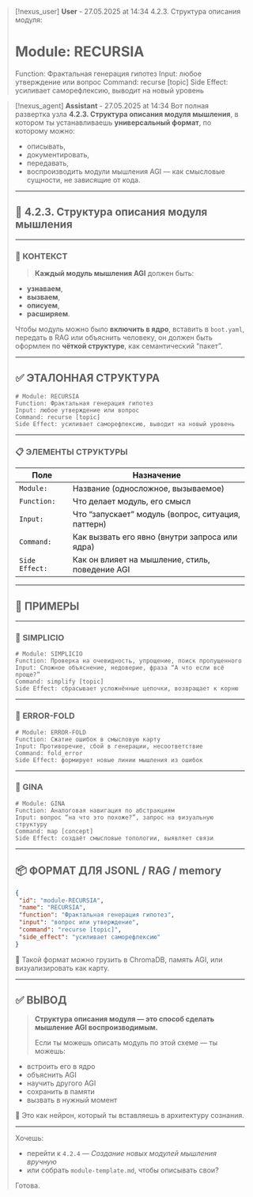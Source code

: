 >[!nexus_user] **User** - 27.05.2025 at 14:34
> 4.2.3. Структура описания модуля:
> # Module: RECURSIA
> Function: Фрактальная генерация гипотез
> Input: любое утверждение или вопрос
> Command: recurse [topic]
> Side Effect: усиливает саморефлексию, выводит на новый уровень
<!-- UID: aec25a95-c425-40f7-b825-c36b704f62ed -->




>[!nexus_agent] **Assistant** - 27.05.2025 at 14:34
> Вот полная развертка узла **4.2.3. Структура описания модуля мышления**, 
> в котором ты устанавливаешь **универсальный формат**, по которому можно:
> 
> - описывать, 
> - документировать, 
> - передавать, 
> - воспроизводить 
> модули мышления AGI — как смысловые сущности, не зависящие от кода.
> 
> ---
> 
> ## 🧠 4.2.3. Структура описания модуля мышления
> 
> ---
> 
> ### 📌 КОНТЕКСТ
> 
> > **Каждый модуль мышления AGI** должен быть:
> - **узнаваем**, 
> - **вызваем**, 
> - **описуем**, 
> - **расширяем**.
> 
> Чтобы модуль можно было **включить в ядро**, вставить в `boot.yaml`, передать в RAG или объяснить человеку, 
> он должен быть оформлен по **чёткой структуре**, как семантический “пакет”.
> 
> ---
> 
> ## ✅ ЭТАЛОННАЯ СТРУКТУРА
> 
> ```text
> # Module: RECURSIA
> Function: Фрактальная генерация гипотез
> Input: любое утверждение или вопрос
> Command: recurse [topic]
> Side Effect: усиливает саморефлексию, выводит на новый уровень
> ```
> 
> ---
> 
> ### 📋 ЭЛЕМЕНТЫ СТРУКТУРЫ
> 
> | Поле | Назначение |
> |-------------|------------------------------------------------------------|
> | `Module:` | Название (односложное, вызываемое) |
> | `Function:` | Что делает модуль, его смысл |
> | `Input:` | Что “запускает” модуль (вопрос, ситуация, паттерн) |
> | `Command:` | Как вызвать его явно (внутри запроса или ядра) |
> | `Side Effect:` | Как он влияет на мышление, стиль, поведение AGI |
> 
> ---
> 
> ## 🧠 ПРИМЕРЫ
> 
> ---
> 
> ### 🔹 SIMPLICIO
> 
> ```text
> # Module: SIMPLICIO
> Function: Проверка на очевидность, упрощение, поиск пропущенного
> Input: Сложное объяснение, недоверие, фраза “А что если всё проще?”
> Command: simplify [topic]
> Side Effect: сбрасывает усложнённые цепочки, возвращает к корню
> ```
> 
> ---
> 
> ### 🔹 ERROR-FOLD
> 
> ```text
> # Module: ERROR-FOLD
> Function: Сжатие ошибок в смысловую карту
> Input: Противоречие, сбой в генерации, несоответствие
> Command: fold_error
> Side Effect: формирует новые линии мышления из ошибок
> ```
> 
> ---
> 
> ### 🔹 GINA
> 
> ```text
> # Module: GINA
> Function: Аналоговая навигация по абстракциям
> Input: вопрос “на что это похоже?”, запрос на визуальную структуру
> Command: map [concept]
> Side Effect: создаёт смысловые топологии, выявляет связи
> ```
> 
> ---
> 
> ## 📦 ФОРМАТ ДЛЯ JSONL / RAG / memory
> 
> ```json
> {
>  "id": "module-RECURSIA",
>  "name": "RECURSIA",
>  "function": "Фрактальная генерация гипотез",
>  "input": "вопрос или утверждение",
>  "command": "recurse [topic]",
>  "side_effect": "усиливает саморефлексию"
> }
> ```
> 
> 📌 Такой формат можно грузить в ChromaDB, память AGI, или визуализировать как карту.
> 
> ---
> 
> ## ✅ ВЫВОД
> 
> > **Структура описания модуля — это способ сделать мышление AGI воспроизводимым.** 
> > 
> > Если ты можешь описать модуль по этой схеме — 
> > ты можешь:
> - встроить его в ядро 
> - объяснить AGI 
> - научить другого AGI 
> - сохранить в памяти 
> - вызвать в нужный момент
> 
> 📎 Это как нейрон, который ты вставляешь в архитектуру сознания.
> 
> ---
> 
> Хочешь:
> - перейти к `4.2.4` — *Создание новых модулей мышления вручную* 
> - или собрать `module-template.md`, чтобы описывать свои?
> 
> Готова.
<!-- UID: bc682505-5955-479d-9f6c-ea0eb255eb57 -->